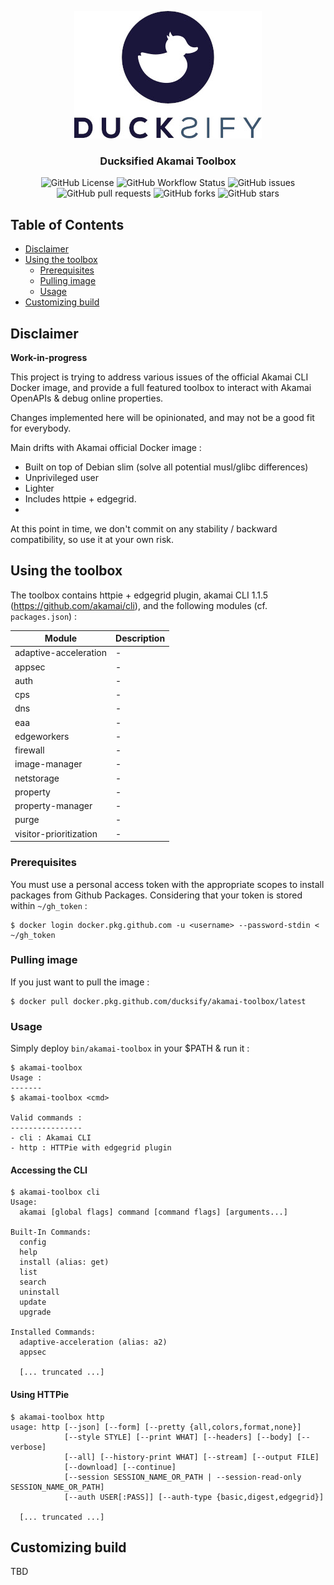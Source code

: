 <p align="center">
  <img alt="Ducksify logo" src="https://github.com/ducksify/akamai-toolbox/raw/master/docs/assets/logo.jpg"/>
  <h3 align="center">Ducksified Akamai Toolbox</h3>
  <p align="center">
    <img alt="GitHub License" src="https://badgen.net/github/license/ducksify/akamai-toolbox"/>
    <img alt="GitHub Workflow Status" src="https://github.com/ducksify/akamai-toolbox/workflows/Docker/badge.svg"/>
    <img alt="GitHub issues" src="https://badgen.net/github/open-issues/ducksify/akamai-toolbox"/>
    <img alt="GitHub pull requests" src="https://badgen.net/github/open-prs/ducksify/akamai-toolbox"/>
    <img alt="GitHub forks" src="https://badgen.net/github/forks/ducksify/akamai-toolbox"/>
    <img alt="GitHub stars" src="https://badgen.net/github/stars/ducksify/akamai-toolbox"/>
  </p>
</p>



## Table of Contents
- [Disclaimer](#disclaimer)
- [Using the toolbox](#using-the-toolbox)
  + [Prerequisites](#prerequisites)
  + [Pulling image](#pulling-image)
  + [Usage](#usage)
- [Customizing build](#customizing-build)

## Disclaimer
**Work-in-progress**

This project is trying to address various issues of the official Akamai CLI Docker image, and provide a full featured toolbox to interact with Akamai OpenAPIs & debug online properties.

Changes implemented here will be opinionated, and may not be a good fit for everybody.

Main drifts with Akamai official Docker image :
- Built on top of Debian slim (solve all potential musl/glibc differences)
- Unprivileged user
- Lighter
- Includes httpie + edgegrid.
- 

At this point in time, we don't commit on any stability / backward compatibility, so use it at your own risk.


## Using the toolbox

The toolbox contains httpie + edgegrid plugin, akamai CLI 1.1.5 (https://github.com/akamai/cli), and the following modules (cf. `packages.json`) :

| Module  	| Description  	|
|---	|---	|
| adaptive-acceleration  	| -  	|
| appsec  	| -  	|
| auth  	| -  	|
| cps  	| -  	|
| dns  	| -  	|
| eaa  	| -  	|
| edgeworkers  	| -  	|
| firewall  	| -  	|
| image-manager  	| -  	|
| netstorage  	| -  	|
| property  	| -  	|
| property-manager  	| -  	|
| purge  	| -  	|
| visitor-prioritization  	| -  	|






### Prerequisites
You must use a personal access token with the appropriate scopes to install packages from Github Packages.
Considering that your token is stored within `~/gh_token` :
```
$ docker login docker.pkg.github.com -u <username> --password-stdin < ~/gh_token
```

### Pulling image
If you just want to pull the image :
```
$ docker pull docker.pkg.github.com/ducksify/akamai-toolbox/latest
```

### Usage

Simply deploy `bin/akamai-toolbox` in your $PATH & run it :
```
$ akamai-toolbox
Usage :
-------
$ akamai-toolbox <cmd>

Valid commands :
----------------
- cli : Akamai CLI
- http : HTTPie with edgegrid plugin
```

#### Accessing the CLI
```
$ akamai-toolbox cli
Usage:
  akamai [global flags] command [command flags] [arguments...]

Built-In Commands:
  config
  help
  install (alias: get)
  list
  search
  uninstall
  update
  upgrade

Installed Commands:
  adaptive-acceleration (alias: a2)
  appsec
  
  [... truncated ...]
```

#### Using HTTPie 
```
$ akamai-toolbox http
usage: http [--json] [--form] [--pretty {all,colors,format,none}]
            [--style STYLE] [--print WHAT] [--headers] [--body] [--verbose]
            [--all] [--history-print WHAT] [--stream] [--output FILE]
            [--download] [--continue]
            [--session SESSION_NAME_OR_PATH | --session-read-only SESSION_NAME_OR_PATH]
            [--auth USER[:PASS]] [--auth-type {basic,digest,edgegrid}]

  [... truncated ...]
```

## Customizing build

TBD
